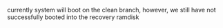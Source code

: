 currently system will boot on the clean branch, however, we still have not successfully booted into the recovery ramdisk
